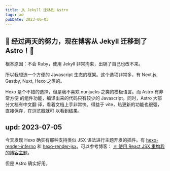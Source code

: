 ```yaml
---
title: 从 Jekyll 迁移到 Astro
tags: ad
pubDate: 2023-06-03
---
```


## 🎉 经过两天的努力，现在博客从 Jekyll 迁移到了 Astro！🎉

根本原因：不会 Ruby，使用 Jekyll 非常拘束，出锅了自己也改不来。

所以我想选一个方便的 Javascript 生态的框架。这个选项非常多，有 Next.js, Gastby,
Nuxt, Hexo 之类的。

Hexo 是个不错的选择，但是我不喜欢 nunjucks 之类的模板语言。而 Astro 有非常方便
的组件功能，编译出来的代码只有较少的 Javascript。同时，Astro 大部分文档有中文翻
译，看着文档上手非常快。得益于 vite，热更新的功能也很强，直接保存，在浏览器就可
以看到结果。

## upd: 2023-07-05

今天发现 Hexo 确实有那种支持类似 JSX 语法进行主题开发的插件。有
[hexo-render-inferno][hr-inferno] 和 [hexo-render-jsx][hr-jsx]。可以参考博客：
[⚛️ 使用 React JSX 重构我的博客主题][jsx-with-hexo]。

但是 Astro 确实好用。

[hr-inferno]: https://github.com/hexojs/hexo-renderer-inferno
[hr-jsx]: https://github.com/hexojs/hexo-renderer-jsx
[jsx-with-hexo]: https://blog.yidaozhan.top/2023/04/01/new-blog-theme-with-react-jsx/
